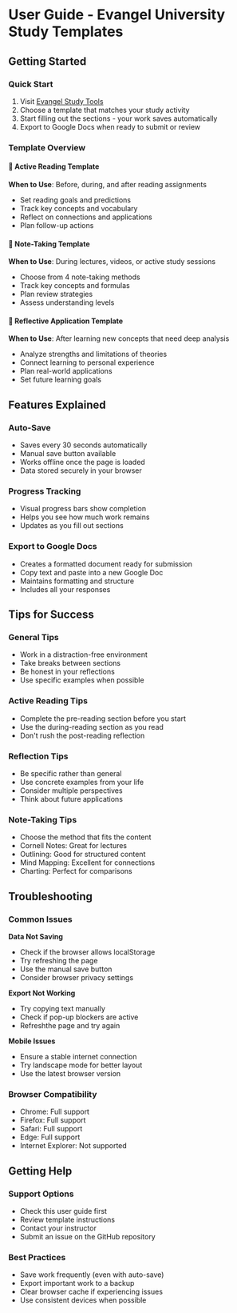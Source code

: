 # User Guide - Evangel University Study Templates

## Getting Started

### Quick Start
1. Visit [Evangel Study Tools](https://marcus7288.github.io/evangel-student-tools/)
2. Choose a template that matches your study activity
3. Start filling out the sections - your work saves automatically
4. Export to Google Docs when ready to submit or review

### Template Overview

#### 📖 Active Reading Template
**When to Use**: Before, during, and after reading assignments
- Set reading goals and predictions
- Track key concepts and vocabulary
- Reflect on connections and applications
- Plan follow-up actions

#### 📝 Note-Taking Template
**When to Use**: During lectures, videos, or active study sessions
- Choose from 4 note-taking methods
- Track key concepts and formulas
- Plan review strategies
- Assess understanding levels

#### 🤔 Reflective Application Template  
**When to Use**: After learning new concepts that need deep analysis
- Analyze strengths and limitations of theories
- Connect learning to personal experience
- Plan real-world applications
- Set future learning goals

## Features Explained

### Auto-Save
- Saves every 30 seconds automatically
- Manual save button available
- Works offline once the page is loaded
- Data stored securely in your browser

### Progress Tracking
- Visual progress bars show completion
- Helps you see how much work remains
- Updates as you fill out sections

### Export to Google Docs
- Creates a formatted document ready for submission
- Copy text and paste into a new Google Doc
- Maintains formatting and structure
- Includes all your responses

## Tips for Success

### General Tips
- Work in a distraction-free environment
- Take breaks between sections
- Be honest in your reflections
- Use specific examples when possible

### Active Reading Tips
- Complete the pre-reading section before you start
- Use the during-reading section as you read
- Don't rush the post-reading reflection

### Reflection Tips
- Be specific rather than general
- Use concrete examples from your life
- Consider multiple perspectives
- Think about future applications

### Note-Taking Tips
- Choose the method that fits the content
- Cornell Notes: Great for lectures
- Outlining: Good for structured content
- Mind Mapping: Excellent for connections
- Charting: Perfect for comparisons

## Troubleshooting

### Common Issues

**Data Not Saving**
- Check if the browser allows localStorage
- Try refreshing the page
- Use the manual save button
- Consider browser privacy settings

**Export Not Working**
- Try copying text manually
- Check if pop-up blockers are active
- Refreshthe  page and try again

**Mobile Issues**
- Ensure a stable internet connection
- Try landscape mode for better layout
- Use the latest browser version

### Browser Compatibility
- Chrome: Full support
- Firefox: Full support  
- Safari: Full support
- Edge: Full support
- Internet Explorer: Not supported

## Getting Help

### Support Options
- Check this user guide first
- Review template instructions
- Contact your instructor
- Submit an issue on the GitHub repository

### Best Practices
- Save work frequently (even with auto-save)
- Export important work to a backup
- Clear browser cache if experiencing issues
- Use consistent devices when possible
